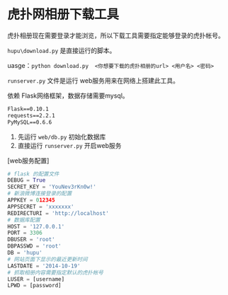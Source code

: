 虎扑网相册下载工具
=====================

虎扑相册现在需要登录才能浏览，所以下载工具需要指定能够登录的虎扑帐号。

`hupu\download.py` 是直接运行的脚本。

uasge：`python download.py  <你想要下载的虎扑相册的url> <用户名> <密码>`

`runserver.py` 文件是运行 web服务用来在网络上搭建此工具。

依赖 Flask网络框架，数据存储需要mysql。

``` requirements.txt
Flask==0.10.1
requests==2.2.1
PyMySQL==0.6.6
```

1. 先运行 `web/db.py` 初始化数据库   
2. 直接运行 `runserver.py` 开启web服务

[web服务配置]

``` web/config.py
# flask 的配置文件
DEBUG = True
SECRET_KEY = 'YouNev3rKn0w!'
# 新浪微博连接登录的配置
APPKEY = 012345
APPSECRET = 'xxxxxxx'
REDIRECTURI = 'http://localhost'
# 数据库配置
HOST = '127.0.0.1'
PORT = 3306
DBUSER = 'root'
DBPASSWD = 'root'
DB = 'hupu'
# 网站页面下显示的最近更新时间
LASTDATE = '2014-10-19'
# 抓取相册内容需要指定默认的虎扑帐号
LUSER = [username]
LPWD = [password]
```





